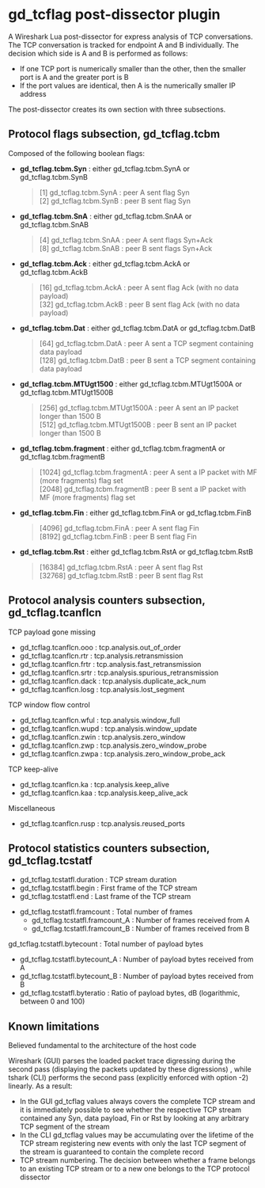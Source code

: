 <h1><b>gd_tcflag</b> post-dissector plugin</h1>

<p>
A Wireshark Lua post-dissector for express analysis of TCP conversations.<br>
The TCP conversation is tracked for endpoint A and B individually. The decision which side is A and B is performed as follows:
<ul>
 <li>If one TCP port is numerically smaller than the other, then the smaller port is A and the greater port is B</li>
 <li>If the port values are identical, then A is the numerically smaller IP address</li>
</ul>
The post-dissector creates its own section with three subsections.
</p>

<h2>Protocol flags subsection, <b>gd_tcflag.tcbm</b></h2>
    
<p>
Composed of the following boolean flags:
<ul>
 <li><b>gd_tcflag.tcbm.Syn</b> : either gd_tcflag.tcbm.SynA or gd_tcflag.tcbm.SynB
  <blockquote>
  [1] gd_tcflag.tcbm.SynA : peer A sent flag Syn<br>
  [2] gd_tcflag.tcbm.SynB : peer B sent flag Syn
  </blockquote>
 </li>
 <li><b>gd_tcflag.tcbm.SnA</b> : either gd_tcflag.tcbm.SnAA or gd_tcflag.tcbm.SnAB
  <blockquote>
  [4] gd_tcflag.tcbm.SnAA : peer A sent flags Syn+Ack<br>
  [8] gd_tcflag.tcbm.SnAB : peer B sent flags Syn+Ack
  </blockquote>
 </li>
 <li><b>gd_tcflag.tcbm.Ack</b> : either gd_tcflag.tcbm.AckA or gd_tcflag.tcbm.AckB
  <blockquote>
  [16] gd_tcflag.tcbm.AckA : peer A sent flag Ack (with no data payload)<br>
  [32] gd_tcflag.tcbm.AckB : peer B sent flag Ack (with no data payload)
  </blockquote>
</li>
 <li><b>gd_tcflag.tcbm.Dat</b> : either gd_tcflag.tcbm.DatA or gd_tcflag.tcbm.DatB
  <blockquote>
  [64] gd_tcflag.tcbm.DatA : peer A sent a TCP segment containing data payload<br>
  [128] gd_tcflag.tcbm.DatB : peer B sent a TCP segment containing data payload
  </blockquote>
 </li>
 <li><b>gd_tcflag.tcbm.MTUgt1500</b> : either gd_tcflag.tcbm.MTUgt1500A or gd_tcflag.tcbm.MTUgt1500B
  <blockquote>
   [256] gd_tcflag.tcbm.MTUgt1500A : peer A sent an IP packet longer than 1500 B<br>
   [512] gd_tcflag.tcbm.MTUgt1500B : peer B sent an IP packet longer than 1500 B
  </blockquote>
 </li>
 <li><b>gd_tcflag.tcbm.fragment</b> : either gd_tcflag.tcbm.fragmentA or gd_tcflag.tcbm.fragmentB
  <blockquote>
    [1024] gd_tcflag.tcbm.fragmentA : peer A sent a IP packet with MF (more fragments) flag set<br>
    [2048] gd_tcflag.tcbm.fragmentB : peer B sent a IP packet with MF (more fragments) flag set
  </blockquote>
 </li>
 <li><b>gd_tcflag.tcbm.Fin</b> : either gd_tcflag.tcbm.FinA or gd_tcflag.tcbm.FinB
  <blockquote>
   [4096] gd_tcflag.tcbm.FinA : peer A sent flag Fin<br>
   [8192] gd_tcflag.tcbm.FinB : peer B sent flag Fin
  </blockquote>
 </li>
 <li><b>gd_tcflag.tcbm.Rst</b> : either gd_tcflag.tcbm.RstA or gd_tcflag.tcbm.RstB
  <blockquote>
   [16384] gd_tcflag.tcbm.RstA : peer A sent flag Rst<br>
   [32768] gd_tcflag.tcbm.RstB : peer B sent flag Rst
  </blockquote>
 </li>
</ul>
</p>

<h2>Protocol analysis counters subsection, <b>gd_tcflag.tcanflcn</b></h2>

<p>
TCP payload gone missing
 <ul>
  <li>gd_tcflag.tcanflcn.ooo : tcp.analysis.out_of_order</li>
  <li>gd_tcflag.tcanflcn.rtr : tcp.analysis.retransmission</li>
  <li>gd_tcflag.tcanflcn.frtr : tcp.analysis.fast_retransmission</li>
  <li>gd_tcflag.tcanflcn.srtr : tcp.analysis.spurious_retransmission</li>
  <li>gd_tcflag.tcanflcn.dack : tcp.analysis.duplicate_ack_num</li>
  <li>gd_tcflag.tcanflcn.losg : tcp.analysis.lost_segment</li>
 </ul>
</p>

<p>
TCP window flow control
<ul>
 <li>gd_tcflag.tcanflcn.wful : tcp.analysis.window_full</li>
 <li>gd_tcflag.tcanflcn.wupd : tcp.analysis.window_update</li>
 <li>gd_tcflag.tcanflcn.zwin : tcp.analysis.zero_window</li>
 <li>gd_tcflag.tcanflcn.zwp : tcp.analysis.zero_window_probe</li>
 <li>gd_tcflag.tcanflcn.zwpa : tcp.analysis.zero_window_probe_ack</li>
</ul>
</p>

<p>
TCP keep-alive
<ul>
 <li>gd_tcflag.tcanflcn.ka : tcp.analysis.keep_alive</li>
 <li>gd_tcflag.tcanflcn.kaa : tcp.analysis.keep_alive_ack</li>
</ul>
</p>

<p>
Miscellaneous
<ul><li>gd_tcflag.tcanflcn.rusp : tcp.analysis.reused_ports</li></ul>
</p>

<h2>Protocol statistics counters subsection, <b>gd_tcflag.tcstatf</b></h2>

<p>
 <ul>
  <li>gd_tcflag.tcstatfl.duration : TCP stream duration</li>
  <li>gd_tcflag.tcstatfl.begin : First frame of the TCP stream</li>
  <li>gd_tcflag.tcstatfl.end : Last frame of the TCP stream</li>
 </ul>
</p>

<p>
 <ul>
  <li>gd_tcflag.tcstatfl.framcount : Total number of frames
   <ul>
    <li>gd_tcflag.tcstatfl.framcount_A : Number of frames received from A</li>
    <li>gd_tcflag.tcstatfl.framcount_B : Number of frames received from B</li>
   </ul>
  </ul>
</p>

<p>
gd_tcflag.tcstatfl.bytecount : Total number of payload bytes
 <ul>
  <li>gd_tcflag.tcstatfl.bytecount_A : Number of payload bytes received from A</li>
  <li>      gd_tcflag.tcstatfl.bytecount_B : Number of payload bytes received from B</li>
  <li>      gd_tcflag.tcstatfl.byteratio : Ratio of payload bytes, dB (logarithmic, between 0 and 100)</li>
 </ul>
</p>

<h2>Known limitations</h2>

<p>
Believed fundamental to the architecture of the host code
</p>

<p>
Wireshark (GUI) parses the loaded packet trace digressing during the second pass (displaying the packets updated by these digressions) , while tshark (CLI) performs the second pass (explicitly enforced with option -2) linearly. As a result:
<ul>
 <li>In the GUI gd_tcflag values always covers the complete TCP stream and it is immediately possible to see whether the respective TCP stream contained any Syn, data payload, Fin or Rst by looking at any arbitrary TCP segment of the stream</li>
 <li>In the CLI gd_tcflag values may be accumulating over the lifetime of the TCP stream registering new events with only the last TCP segment of the stream is guaranteed to contain the complete record</li>
 <li>TCP stream numbering. The decision between whether a frame belongs to an existing TCP stream or to a new one belongs to the TCP protocol dissector</li>
</ul>
